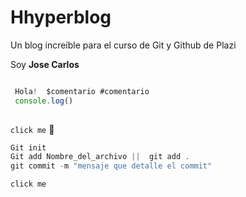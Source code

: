 # Hhyperblog
Un blog increíble  para el curso de Git y Github de Plazi


Soy **Jose Carlos**

```javascript

 Hola!  $comentario #comentario
 console.log()
 
```
`click me`
👋
```javascript
Git init
Git add Nombre_del_archivo ||  git add .
git commit -m "mensaje que detalle el commit" 
```

`click me`
